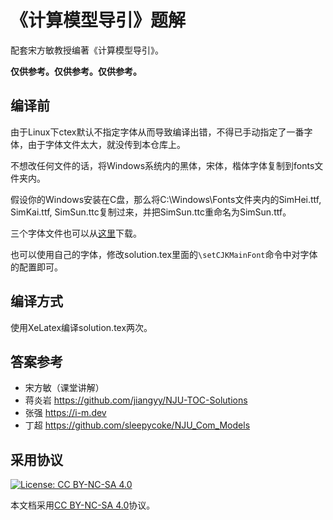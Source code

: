# 《计算模型导引》题解

配套宋方敏教授编著《计算模型导引》。

**仅供参考。仅供参考。仅供参考。**

## 编译前

由于Linux下ctex默认不指定字体从而导致编译出错，不得已手动指定了一番字体，由于字体文件太大，就没传到本仓库上。

不想改任何文件的话，将Windows系统内的黑体，宋体，楷体字体复制到fonts文件夹内。

假设你的Windows安装在C盘，那么将C:\Windows\Fonts文件夹内的SimHei.ttf, SimKai.ttf, SimSun.ttc复制过来，并把SimSun.ttc重命名为SimSun.ttf。

三个字体文件也可以从[这里](https://1drv.ms/f/s!ApTUu0FgzLnRuRPEqjxPGsHsRKA2)下载。

也可以使用自己的字体，修改solution.tex里面的`\setCJKMainFont`命令中对字体的配置即可。

## 编译方式

使用XeLatex编译solution.tex两次。

## 答案参考

* 宋方敏（课堂讲解）
* 蒋炎岩 https://github.com/jiangyy/NJU-TOC-Solutions
* 张强 https://i-m.dev
* 丁超 https://github.com/sleepycoke/NJU_Com_Models

## 采用协议
[![License: CC BY-NC-SA 4.0](https://mirrors.creativecommons.org/presskit/buttons/88x31/svg/by-nc-sa.svg)](https://creativecommons.org/licenses/by-nc-sa/4.0/)

本文档采用[CC BY-NC-SA 4.0](https://creativecommons.org/licenses/by-nc-sa/4.0/)协议。
